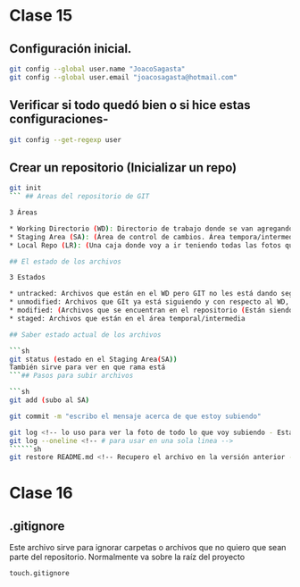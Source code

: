 # Clase 15

## Configuración inicial.

```sh
git config --global user.name "JoacoSagasta" 
git config --global user.email "joacosagasta@hotmail.com"
```
## Verificar si todo quedó bien o si hice estas configuraciones-

```sh
git config --get-regexp user
```
## Crear un repositorio (Inicializar un repo)

```sh
git init
``` ## Areas del repositorio de GIT

3 Áreas

* Working Directorio (WD): Directorio de trabajo donde se van agregando o quitando los archivos durante el desarrollo
* Staging Area (SA): (Área de control de cambios. Área tempora/intermedia)
* Local Repo (LR): (Una caja donde voy a ir teniendo todas las fotos que vaya sacando)

## El estado de los archivos

3 Estados

* untracked: Archivos que están en el WD pero GIT no les está dando seguimiento.
* unmodified: Archivos que GIt ya está siguiendo y con respecto al WD, no fueron modificados.
* modified: (Archivos que se encuentran en el repositorio (Están siendo seguidos por GIT) pero difieren con lo que se encuentra actualmente en el WD)
* staged: Archivos que están en el área temporal/intermedia

## Saber estado actual de los archivos

```sh
git status (estado en el Staging Area(SA))
También sirve para ver en que rama está
```## Pasos para subir archivos

```sh
git add (subo al SA)
```
```sh
git commit -m "escribo el mensaje acerca de que estoy subiendo"
```
```sh
git log <!-- lo uso para ver la foto de todo lo que voy subiendo - Estado en el LocalRepo (LR)) --> DESPUES APRETAR LA LETRA "Q" para salir
git log --oneline <!-- # para usar en una sola linea -->
``````sh
git restore README.md <!-- Recupero el archivo en la versión anterior -->
```
# Clase 16

## .gitignore

Este archivo sirve para ignorar carpetas o archivos que no quiero que sean parte del repositorio. Normalmente va sobre la raíz del proyecto
```sh
touch.gitignore
```
